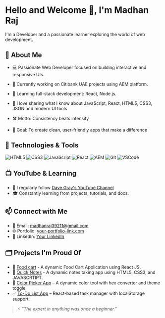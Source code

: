 # Hello and Welcome 👋, I'm Madhan Raj

I'm a Developer and a passionate learner exploring the world of web development.

## 📝 About Me
 - 💻 Passionate Web Developer focused on building interactive and responsive UIs.

- 🚀 Currently working on Citibank UAE projects using AEM platform.

- 🌱 Learning full-stack development: React, Node.js.

- 💬 I love sharing what I know about JavaScript, React, HTML5, CSS3, JSON and modern UI tools

- 🛠 Motto: Consistency beats intensity

- 🎯 Goal: To create clean, user-friendly apps that make a difference

## 🔧 Technologies & Tools

![HTML5](https://img.shields.io/badge/HTML5-E34F26?style=for-the-badge&logo=html5&logoColor=white)
![CSS3](https://img.shields.io/badge/CSS3-1572B6?style=for-the-badge&logo=css3&logoColor=white)
![JavaScript](https://img.shields.io/badge/JavaScript-F7DF1E?style=for-the-badge&logo=javascript&logoColor=black)
![React](https://img.shields.io/badge/React-20232A?style=for-the-badge&logo=react&logoColor=61DAFB)
![AEM](https://img.shields.io/badge/AEM-008000?style=for-the-badge&logo=adobe&logoColor=yellow)
![Git](https://img.shields.io/badge/Git-F05032?style=for-the-badge&logo=git&logoColor=white)
![VSCode](https://img.shields.io/badge/VS%20Code-007ACC?style=for-the-badge&logo=visual-studio-code&logoColor=white)

## 📺 YouTube & Learning
- 📘 I regularly follow [Dave Gray's YouTube Channel](https://www.youtube.com/c/DaveGrayTeachesCode)
- 🎓 Constantly learning from projects, tutorials, and docs.

## 📫 Connect with Me
- 📧 Email: madhanraj39211@gmail.com
- 🌐 Portfolio: [your-portfolio-link.com](https://madhanrajc.github.io/Portfolio/)
- 💼 LinkedIn: [Your LinkedIn](https://www.linkedin.com/in/madhan-raj-23401a22b/)

## 🗂️ Projects I'm Proud Of
- 🛒 [Food cart](https://madhanrajc.github.io/Food-Cart-Application) - A dynamic Food Cart Application using React JS.
- 📝 [Quick Notes](https://madhanrajc.github.io/Quick-Notes/) - A dynamic notes taking app using HTML5, CSS3, and JAVASCRTIPT.
- 🎨 [Color Picker App](#) – A dynamic color tool with hex converter and theme toggle.
- ✅ [To-Do List App](#) – React-based task manager with localStorage support.

> ⚡ *“The expert in anything was once a beginner.”*
